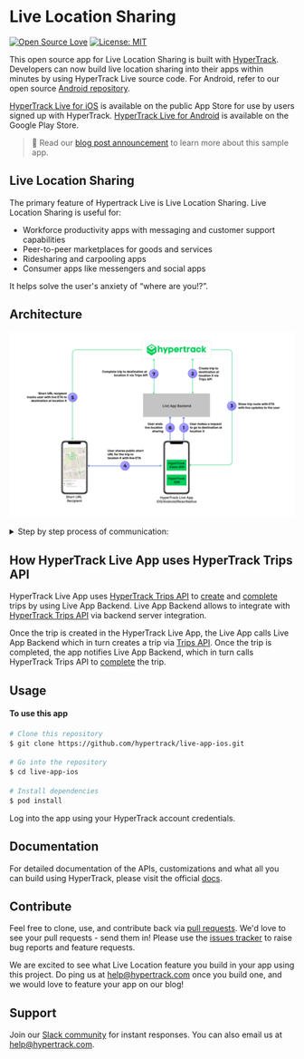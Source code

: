 # Live Location Sharing

[![Open Source Love](https://badges.frapsoft.com/os/v1/open-source.svg?v=103)](https://opensource.org/licenses/MIT) [![License: MIT](https://img.shields.io/badge/License-MIT-yellow.svg)](https://opensource.org/licenses/MIT)

This open source app for Live Location Sharing is built with [HyperTrack](https://www.hypertrack.com). Developers can now build live location sharing into their apps within minutes by using HyperTrack Live source code. For Android, refer to our open source [Android repository](https://github.com/hypertrack/live-app-android).

[HyperTrack Live for iOS](https://apps.apple.com/app/hypertrack-live/id1076924821) is available on the public App Store for use by users signed up with HyperTrack. [HyperTrack Live for Android](https://play.google.com/store/apps/details?id=com.hypertrack.live) is available on the Google Play Store.

> 👋 Read our [blog post announcement](https://hypertrack.com/blog/2019/07/19/build-live-location-sharing-in-your-work-app-within-minutes/) to learn more about this sample app.

## Live Location Sharing
The primary feature of Hypertrack Live is Live Location Sharing. Live Location Sharing is useful for:
- Workforce productivity apps with messaging and customer support capabilities
- Peer-to-peer marketplaces for goods and services
- Ridesharing and carpooling apps
- Consumer apps like messengers and social apps

It helps solve the user's anxiety of “where are you⁉️”.

## Architecture

![Architecture](images/ArchitectureLiveApp.png)

<details>
    <summary>Step by step process of communication:</summary>

1. **User makes a request to go to destination at  location X**
   - Prior to creating a trip to go to destination X, the user signs in into HyperTrack Live App using a HyperTrack account. HyperTrack Live App authenticates the user to Live App Backend and obtains a JWT auth token to access it. Live App Backend serves as a backend platform example for HyperTrack Live App to demonstrate the following:
     - Performs as HyperTrack Live App user management service. For this example, we use HyperTrack dashboard account user management as the way to perform HyperTrack Live App user management. You may wish to use your own user management setup for the app you are building.
     - Performs as HypeTrack Live App backend server performing HyperTrack APIs calls which require authentication via AccountId and SecretKey available in the [setup page](https://dashboard.hypertrack.com/setup).
   - Once the user picks a location in the app and creates a trip with a destination to it, HyperTrack Live App performs a call to Live App Backend with the JWT token from the above.
2. **Create trip to destination at location X via Trips API**
   - Live App Backend uses [HyperTrack Trips API](https://www.hypertrack.com/docs/guides/track-trips-with-destination) to create a trip with destination X. In order to authenticate to use the API, Live App Backend uses AccountId and SecretKey.
3. **Show trip route with ETA with live updates to the user**
   - HyperTrack Views SDK queries the new trip information and provides trip information to HyperTrack Live App user. In addition, HyperTrack Views SDK receives realtime updates from HyperTrack platform and provides them as callbacks to HyperTrack Live App.
4. **User shares public short URL for the trip to locaton X with live ETA**
   - HyperTrack Live App user can share a publicly visible trip URL for the trip with anyone on the internet with a browser.
5. **Short URL recipient tracks user with live ETA to destination at location X**
   - The recipient or multiple recipients of the publicly visible trip URL can view HyperTrack Live App user ETA and location in realtime.
6. **User ends live location sharing**
   - HyperTrack Live App user may end the trip upon reaching the destination. HyperTrack Live App notifies Live App Backend while authenticating with the JWT token from above.
7. **Complete trip to destination at location X via Trips API**
   - Live App Backend uses [HyperTrack Trips API](https://www.hypertrack.com/docs/guides/track-trips-with-destination) to complete the trip with destination X.
   - HyperTrack Trips API updates HyperTrack Views SDK in HyperTrack Live App with a completed trip summary to be displayed to the user. Additionally, recipients of publicly visible trip URL receive a live update about the trip completion and are displayed a completed trip summary as well.

</details>

## How HyperTrack Live App uses HyperTrack Trips API

HyperTrack Live App uses [HyperTrack Trips API](https://www.hypertrack.com/docs/guides/track-trips-with-destination) to [create](https://www.hypertrack.com/docs/references/#references-apis-trips-start-trip-with-destination) and [complete](https://www.hypertrack.com/docs/references/#references-apis-trips-complete-trip) trips by using Live App Backend. Live App Backend allows to integrate with [HyperTrack Trips API](https://www.hypertrack.com/docs/guides/track-trips-with-destination) via backend server integration.

Once the trip is created in the HyperTrack Live App, the Live App calls Live App Backend which in turn creates a trip via [Trips API](https://www.hypertrack.com/docs/guides/track-trips-with-destination). Once the trip is completed, the app notifies Live App Backend, which in turn calls HyperTrack Trips API to [complete](https://www.hypertrack.com/docs/references/#references-apis-trips-complete-trip) the trip.

## Usage
#### To use this app

```bash
# Clone this repository
$ git clone https://github.com/hypertrack/live-app-ios.git

# Go into the repository
$ cd live-app-ios

# Install dependencies
$ pod install
```

Log into the app using your HyperTrack account credentials.

## Documentation
For detailed documentation of the APIs, customizations and what all you can build using HyperTrack, please visit the official [docs](https://www.hypertrack.com/docs/).

## Contribute
Feel free to clone, use, and contribute back via [pull requests](https://help.github.com/articles/about-pull-requests/). We'd love to see your pull requests - send them in! Please use the [issues tracker](https://github.com/hypertrack/live-app-ios/issues) to raise bug reports and feature requests.

We are excited to see what Live Location feature you build in your app using this project. Do ping us at help@hypertrack.com once you build one, and we would love to feature your app on our blog!

## Support
Join our [Slack community](https://join.slack.com/t/hypertracksupport/shared_invite/enQtNDA0MDYxMzY1MDMxLTdmNDQ1ZDA1MTQxOTU2NTgwZTNiMzUyZDk0OThlMmJkNmE0ZGI2NGY2ZGRhYjY0Yzc0NTJlZWY2ZmE5ZTA2NjI) for instant responses. You can also email us at help@hypertrack.com.
